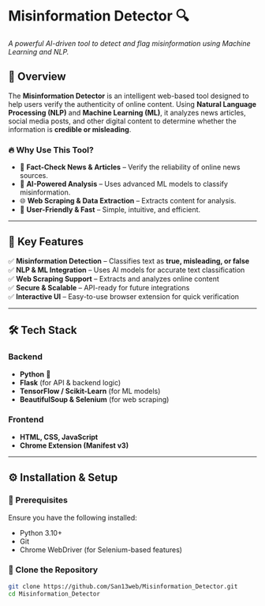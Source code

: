 # **Misinformation Detector 🔍**  
*A powerful AI-driven tool to detect and flag misinformation using Machine Learning and NLP.*  

## 🚀 **Overview**  
The **Misinformation Detector** is an intelligent web-based tool designed to help users verify the authenticity of online content. Using **Natural Language Processing (NLP)** and **Machine Learning (ML)**, it analyzes news articles, social media posts, and other digital content to determine whether the information is **credible or misleading**.  

### 🔥 **Why Use This Tool?**  
- 📰 **Fact-Check News & Articles** – Verify the reliability of online news sources.  
- 🤖 **AI-Powered Analysis** – Uses advanced ML models to classify misinformation.  
- 🌐 **Web Scraping & Data Extraction** – Extracts content for analysis.  
- 🚀 **User-Friendly & Fast** – Simple, intuitive, and efficient.  

---

## 📌 **Key Features**  
✅ **Misinformation Detection** – Classifies text as **true, misleading, or false**  
✅ **NLP & ML Integration** – Uses AI models for accurate text classification  
✅ **Web Scraping Support** – Extracts and analyzes online content  
✅ **Secure & Scalable** – API-ready for future integrations  
✅ **Interactive UI** – Easy-to-use browser extension for quick verification  

---

## 🛠 **Tech Stack**  
### **Backend**  
- **Python** 🐍  
- **Flask** (for API & backend logic)  
- **TensorFlow / Scikit-Learn** (for ML models)  
- **BeautifulSoup & Selenium** (for web scraping)  

### **Frontend**  
- **HTML, CSS, JavaScript**  
- **Chrome Extension (Manifest v3)**  

---

## ⚙️ **Installation & Setup**  

### **🔹 Prerequisites**  
Ensure you have the following installed:  
- Python 3.10+  
- Git  
- Chrome WebDriver (for Selenium-based features)  

### **🔹 Clone the Repository**  
```bash
git clone https://github.com/San13web/Misinformation_Detector.git
cd Misinformation_Detector
